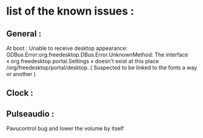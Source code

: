 # list of the known issues :

## General :
At boot : Unable to receive desktop appearance: GDBus.Error:org.freedesktop.DBus.Error.UnknownMethod: The interface « org.freedesktop.portal.Settings » doesn't exist at this place /org/freedesktop/portal/desktop.
( Suspected to be linked to the fonts a way or another ) 
## Clock :

## Pulseaudio :
Pavucontrol bug and lower the volume by itself

